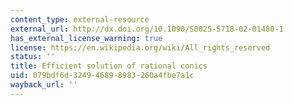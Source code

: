 ```yaml
---
content_type: external-resource
external_url: http://dx.doi.org/10.1090/S0025-5718-02-01480-1
has_external_license_warning: true
license: https://en.wikipedia.org/wiki/All_rights_reserved
status: ''
title: Efficient solution of rational conics
uid: 079bdf6d-3249-4689-8983-260a4fbe7a1c
wayback_url: ''
---
```

